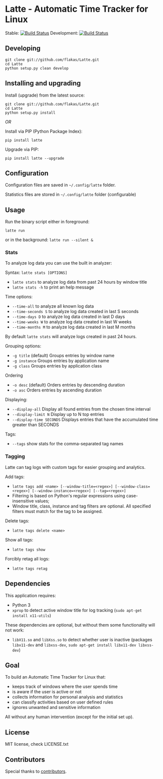 Latte - Automatic Time Tracker for Linux
====================================

Stable: [![Build Status](https://secure.travis-ci.org/flakas/Latte.png?branch=master)](http://travis-ci.org/flakas/Latte)
Development: [![Build Status](https://secure.travis-ci.org/flakas/Latte.png?branch=development)](http://travis-ci.org/flakas/Latte)

Developing
----------

```
git clone git://github.com/flakas/Latte.git
cd Latte
python setup.py clean develop
```

Installing and upgrading
-----------------------

Install (upgrade) from the latest source:

```
git clone git://github.com/flakas/Latte.git
cd Latte
python setup.py install
```

*OR*

Install via PIP (Python Package Index):

```
pip install latte
```

Upgrade via PIP:

```
pip install latte --upgrade
```

Configuration
-------------

Configuration files are saved in `~/.config/latte` folder.

Statistics files are stored in `~/.config/latte` folder (configurable)

Usage
-----

Run the binary script either in foreground:

`latte run`

or in the background:
`latte run --silent &`

### Stats

To analyze log data you can use the built in analyzer:

Syntax: `latte stats [OPTIONS]`

- `latte stats` to analyze log data from past 24 hours by window title
- `latte stats -h` to print an help message

Time options:

- `--time-all` to analyze all known log data
- `--time-seconds S` to analyze log data created in last S seconds
- `--time-days D` to analyze log data created in last D days
- `--time-weeks W` to analyze log data created in last W weeks
- `--time-months M` to analyze log data created in last M months

By default `latte stats` will analyze logs created in past 24 hours.

Grouping options:

- `-g title` (default) Groups entries by window name
- `-g instance` Groups entries by application name
- `-g class` Groups entries by application class

Ordering

- `-o desc` (default) Orders entries by descending duration
- `-o asc` Orders entries by ascending duration

Displaying:

- `--display-all` Display all found entries from the chosen time interval
- `--display-limit N` Display up to N top entries
- `--display-time SECONDS` Displays entries that have the accumulated time greater than SECONDS

Tags:

- `--tags` show stats for the comma-separated tag names

### Tagging

Latte can tag logs with custom tags for easier grouping and analytics.

Add tags:
- `latte tags add <name> [--window-title=<regex>] [--window-class=<regex>] [--window-instance=<regex>] [--tag=<regex>]`
- Filtering is based on Python's regular expressions using case-insensitive values;
- Window title, class, instance and tag filters are optional. All specified filters must match for the tag to be assigned.

Delete tags:
- `latte tags delete <name>`

Show all tags:
- `latte tags show`

Forcibly retag all logs:
- `latte tags retag`

Dependencies
--------

This application requires:

- Python 3
- `xprop` to detect active window title for log tracking (`sudo apt-get install x11-utils`)

These dependencies are optional, but without them some functionality will not work:

- `libX11.so` and `libXss.so` to detect whether user is inactive (packages `libx11-dev` and `libxss-dev`, `sudo apt-get install libx11-dev libxss-dev`)

Goal
----

To build an Automatic Time Tracker for Linux that:

- keeps track of windows where the user spends time
- is aware if the user is active or not
- collects information for personal analysis and statistics
- can classify activities based on user defined rules
- ignores unwanted and sensitive information

All without any human intervention (except for the initial set up).

License
-------

MIT license, check LICENSE.txt

Contributors
------------

Special thanks to [contributors](https://github.com/flakas/Latte/graphs/contributors).
